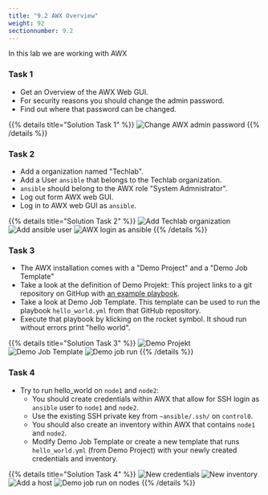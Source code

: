 ```yaml
---
title: "9.2 AWX Overview"
weight: 92
sectionnumber: 9.2
---
```


In this lab we are working with AWX

### Task 1

* Get an Overview of the AWX Web GUI.
* For security reasons you should change the admin password.
* Find out where that password can be changed.

{{% details title="Solution Task 1" %}}
![Change AWX admin password](awx002.png)
{{% /details %}}

### Task 2

* Add a organization named "Techlab".
* Add a User `ansible` that belongs to the Techlab organization.
* `ansible` should belong to the AWX role "System Admnistrator".
* Log out form AWX web GUI.
* Log in to AWX web GUI as `ansible`.

{{% details title="Solution Task 2" %}}
![Add Techlab organization](awx003.png)
![Add `ansible` user](awx004.png)
![AWX login as `ansible`](awx005.png)
{{% /details %}}

### Task 3

* The AWX installation comes with a "Demo Project" and a "Demo Job Template"
* Take a look at the definition of Demo Projekt: This project links to a git repository on GitHup with [an example playbook](https://github.com/ansible/ansible-tower-samples).
* Take a look at Demo Job Template. This template can be used to run the playbook `hello_world.yml` from that GitHub repository.
* Execute that playbook by klicking on the rocket symbol. It shoud run without errors print "hello world".

{{% details title="Solution Task 3" %}}
![Demo Projekt](awx006.png)
![Demo Job Template](awx007.png)
![Demo job run](awx008.png)
{{% /details %}}

### Task 4

* Try to run hello_world on `node1` and `node2`:
  * You should create credentials within AWX that allow for SSH login as `ansible` user to `node1` and `node2`.
  * Use the existing SSH private key from `~ansible/.ssh/` on `control0`.
  * You should also create an inventory within AWX that contains `node1` and `node2`.
  * Modify Demo Job Template or create a new template that runs `hello_world.yml` (from Demo Project) with your newly created credentials and inventory.

{{% details title="Solution Task 4" %}}
![New credentials](awx009.png)
![New inventory](awx010.png)
![Add a host](awx011.png)
![Demo job run on nodes](awx012.png)
{{% /details %}}
